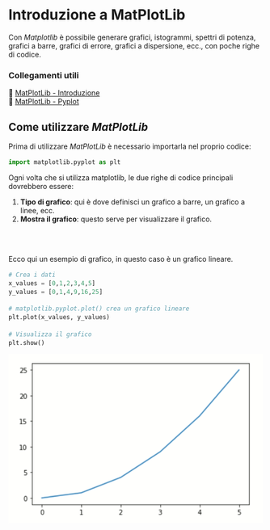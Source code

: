 # Introduzione a MatPlotLib

Con *Matplotlib* è possibile generare grafici, istogrammi, spettri di potenza, grafici a barre, grafici di errore, grafici a dispersione, ecc., con poche righe di codice.

### Collegamenti utili
🔗 [MatPlotLib - Introduzione](https://matplotlib.org/stable/tutorials/introductory/usage.html#sphx-glr-tutorials-introductory-usage-py)<br>
🔗 [MatPlotLib - Pyplot](https://matplotlib.org/stable/tutorials/introductory/pyplot.html#sphx-glr-tutorials-introductory-pyplot-py)

## Come utilizzare *MatPlotLib*
Prima di utilizzare *MatPlotLib* è necessario importarla nel proprio codice:
```py
import matplotlib.pyplot as plt
```
Ogni volta che si utilizza matplotlib, le due righe di codice principali dovrebbero essere:
1. **Tipo di grafico**: qui è dove definisci un grafico a barre, un grafico a linee, ecc.
2. **Mostra il grafico**: questo serve per visualizzare il grafico.
<br>
<br>

Ecco qui un esempio di grafico, in questo caso è un grafico lineare.
```py
# Crea i dati
x_values = [0,1,2,3,4,5]
y_values = [0,1,4,9,16,25]

# matplotlib.pyplot.plot() crea un grafico lineare
plt.plot(x_values, y_values)

# Visualizza il grafico 
plt.show()
```
![Grafico a linee](./Data/LinearGraph_Example.png)
